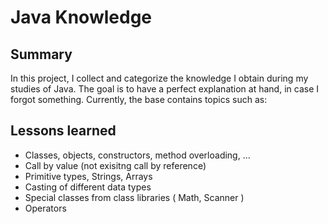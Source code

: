 # Java Knowledge

## Summary
In this project, I collect and categorize the knowledge I obtain during my studies of Java.
The goal is to have a perfect explanation at hand, in case I forgot something. 
Currently, the base contains topics such as:

## Lessons learned
* Classes, objects, constructors, method overloading, ...
* Call by value (not exisitng call by reference)
* Primitive types, Strings, Arrays
* Casting of different data types
* Special classes from class libraries ( Math, Scanner )
* Operators 
